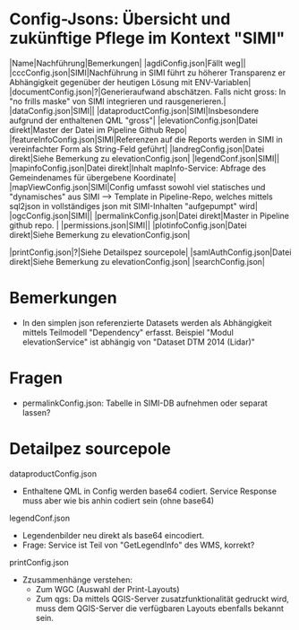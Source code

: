 # Config-Jsons: Übersicht und zukünftige Pflege im Kontext "SIMI"

|Name|Nachführung|Bemerkungen|
|agdiConfig.json|Fällt weg||
|cccConfig.json|SIMI|Nachführung in SIMI führt zu höherer Transparenz er Abhängigkeit gegenüber der heutigen Lösung mit ENV-Variablen|
|documentConfig.json|?|Generieraufwand abschätzen. Falls nicht gross: In "no frills maske" von SIMI integrieren und rausgenerieren.|
|dataConfig.json|SIMI||
|dataproductConfig.json|SIMI|Insbesondere aufgrund der enthaltenen QML "gross"|
|elevationConfig.json|Datei direkt|Master der Datei im Pipeline Github Repo| 
|featureInfoConfig.json|SIMI|Referenzen auf die Reports werden in SIMI in vereinfachter Form als String-Feld geführt|
|landregConfig.json|Datei direkt|Siehe Bemerkung zu elevationConfig.json|
|legendConf.json|SIMI||
|mapinfoConfig.json|Datei direkt|Inhalt mapInfo-Service: Abfrage des Gemeindenames für übergebene Koordinate|
|mapViewConfig.json|SIMI|Config umfasst sowohl viel statisches und "dynamisches" aus SIMI --> Template in Pipeline-Repo, welches mittels sql2json in vollständiges json mit SIMI-Inhalten "aufgepumpt" wird|
|ogcConfig.json|SIMI||
|permalinkConfig.json|Datei direkt|Master in Pipeline github repo. |
|permissions.json|SIMI||
|plotinfoConfig.json|Datei direkt|Siehe Bemerkung zu elevationConfig.json|

|printConfig.json|?|Siehe Detailspez sourcepole|
|samlAuthConfig.json|Datei direkt|Siehe Bemerkung zu elevationConfig.json|
|searchConfig.json|


# Bemerkungen
* In den simplen json referenzierte Datasets werden als Abhängigkeit mittels Teilmodell "Dependency" erfasst.
Beispiel "Modul elevationService" ist abhängig von "Dataset DTM 2014 (Lidar)"

# Fragen
* permalinkConfig.json: Tabelle in SIMI-DB aufnehmen oder separat lassen?

# Detailpez sourcepole

dataproductConfig.json
* Enthaltene QML in Config werden base64 codiert. Service Response muss aber wie bis anhin codiert sein (ohne base64)

legendConf.json
* Legendenbilder neu direkt als base64 eincodiert.
* Frage: Service ist Teil von "GetLegendInfo" des WMS, korrekt?

printConfig.json
* Zzusammenhänge verstehen:
  * Zum WGC (Auswahl der Print-Layouts)
  * Zum qgs: Da mittels QGIS-Server zusatzfunktionalität gedruckt wird, muss dem QGIS-Server die verfügbaren Layouts ebenfalls bekannt sein.

